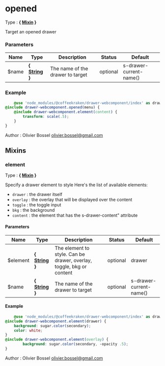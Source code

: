# opened

<!-- @namespace: drawer-webcomponent.opened -->

Type : **{ [Mixin](http://www.sass-lang.com/documentation/file.SASS_REFERENCE.html#mixins) }**


Target an opened drawer



### Parameters
Name  |  Type  |  Description  |  Status  |  Default
------------  |  ------------  |  ------------  |  ------------  |  ------------
$name  |  **{ [String](http://www.sass-lang.com/documentation/file.SASS_REFERENCE.html#sass-script-strings) }**  |  The name of the drawer to target  |  optional  |  s-drawer-current-name()

### Example
```scss
	@use 'node_modules/@coffeekraken/drawer-webcomponent/index' as drawer-webcomponent;
@include drawer-webcomponent.opened(menu) {
 	@include drawer-webcomponent.element(content) {
 	 	transform: scale(.5);
 	}
}
```
Author : Olivier Bossel [olivier.bossel@gmail.com](mailto:olivier.bossel@gmail.com)


## Mixins


### element

<!-- @namespace: drawer-webcomponent.element -->

Type : **{ [Mixin](http://www.sass-lang.com/documentation/file.SASS_REFERENCE.html#mixins) }**


Specify a drawer element to style
Here's the list of available elements:
- ```drawer``` : the drawer itself
- ```overlay``` : the overlay that will be displayed over the content
- ```toggle``` : the toggle input
- ```bkg``` : the background
- ```content``` : the element that has the s-drawer-content" attribute



#### Parameters
Name  |  Type  |  Description  |  Status  |  Default
------------  |  ------------  |  ------------  |  ------------  |  ------------
$element  |  **{ [String](http://www.sass-lang.com/documentation/file.SASS_REFERENCE.html#sass-script-strings) }**  |  The element to style. Can be drawer, overlay, toggle, bkg or content  |  optional  |  drawer
$name  |  **{ [String](http://www.sass-lang.com/documentation/file.SASS_REFERENCE.html#sass-script-strings) }**  |  The name of the drawer to target  |  optional  |  s-drawer-current-name()

#### Example
```scss
	@use 'node_modules/@coffeekraken/drawer-webcomponent/index' as drawer-webcomponent;
@include drawer-webcomponent.element(drawer) {
 	background: sugar.color(secondary);
 	color: white;
}
@include drawer-webcomponent.element(overlay) {
		background: sugar.color(secondary, -opacity .5);
}
```
Author : Olivier Bossel [olivier.bossel@gmail.com](mailto:olivier.bossel@gmail.com)